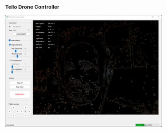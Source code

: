 ### Tello Drone Controller

![Screenshot](https://github.com/0zirix/tello-controller/raw/master/docs/screenshot_edge_detection.png)
